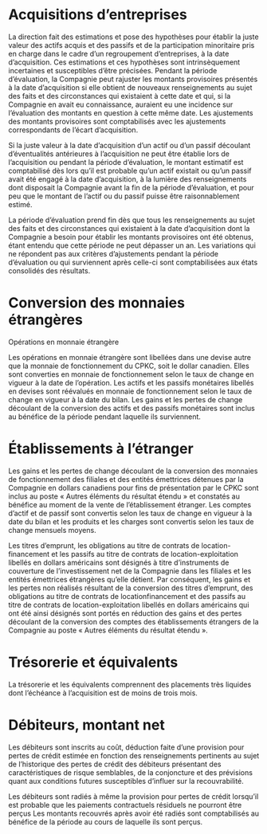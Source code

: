 # Acquisitions d’entreprises  

La direction fait des estimations et pose des hypothèses pour établir la juste valeur des actifs acquis et des passifs et de la participation minoritaire pris en charge dans le cadre d’un regroupement d’entreprises, à la date d’acquisition. Ces estimations et ces hypothèses sont intrinsèquement incertaines et susceptibles d’être précisées. Pendant la période d’évaluation, la Compagnie peut rajuster les montants provisoires présentés à la date d’acquisition si elle obtient de nouveaux renseignements au sujet des faits et des circonstances qui existaient à cette date et qui, si la Compagnie en avait eu connaissance, auraient eu une incidence sur l’évaluation des montants en question à cette même date. Les ajustements des montants provisoires sont comptabilisés avec les ajustements correspondants de l’écart d’acquisition.  

Si la juste valeur à la date d’acquisition d’un actif ou d’un passif découlant d’éventualités antérieures à l’acquisition ne peut être établie lors de l’acquisition ou pendant la période d’évaluation, le montant estimatif est comptabilisé dès lors qu’il est probable qu’un actif existait ou qu’un passif avait été engagé à la date d’acquisition, à la lumière des renseignements dont disposait la Compagnie avant la fin de la période d’évaluation, et pour peu que le montant de l’actif ou du passif puisse être raisonnablement estimé.  

La période d’évaluation prend fin dès que tous les renseignements au sujet des faits et des circonstances qui existaient à la date d’acquisition dont la Compagnie a besoin pour établir les montants provisoires ont été obtenus, étant entendu que cette période ne peut dépasser un an. Les variations qui ne répondent pas aux critères d’ajustements pendant la période d’évaluation ou qui surviennent après celle-ci sont comptabilisées aux états consolidés des résultats.  

# Conversion des monnaies étrangères  

Opérations en monnaie étrangère  

Les opérations en monnaie étrangère sont libellées dans une devise autre que la monnaie de fonctionnement du CPKC, soit le dollar canadien. Elles sont converties en monnaie de fonctionnement selon le taux de change en vigueur à la date de l’opération. Les actifs et les passifs monétaires libellés en devises sont réévalués en monnaie de fonctionnement selon le taux de change en vigueur à la date du bilan. Les gains et les pertes de change découlant de la conversion des actifs et des passifs monétaires sont inclus au bénéfice de la période pendant laquelle ils surviennent.  

# Établissements à l’étranger  

Les gains et les pertes de change découlant de la conversion des monnaies de fonctionnement des filiales et des entités émettrices détenues par la Compagnie en dollars canadiens pour fins de présentation par le CPKC sont inclus au poste « Autres éléments du résultat étendu » et constatés au bénéfice au moment de la vente de l’établissement étranger. Les comptes d’actif et de passif sont convertis selon les taux de change en vigueur à la date du bilan et les produits et les charges sont convertis selon les taux de change mensuels moyens.  

Les titres d’emprunt, les obligations au titre de contrats de location-financement et les passifs au titre de contrats de location-exploitation libellés en dollars américains sont désignés à titre d’instruments de couverture de l’investissement net de la Compagnie dans les filiales et les entités émettrices étrangères qu’elle détient. Par conséquent, les gains et les pertes non réalisés résultant de la conversion des titres d’emprunt, des obligations au titre de contrats de locationfinancement et des passifs au titre de contrats de location-exploitation libellés en dollars américains qui ont été ainsi désignés sont portés en réduction des gains et des pertes découlant de la conversion des comptes des établissements étrangers de la Compagnie au poste « Autres éléments du résultat étendu ».  

# Trésorerie et équivalents  

La trésorerie et les équivalents comprennent des placements très liquides dont l’échéance à l’acquisition est de moins de trois mois.  

# Débiteurs, montant net  

Les débiteurs sont inscrits au coût, déduction faite d’une provision pour pertes de crédit estimée en fonction des renseignements pertinents au sujet de l’historique des pertes de crédit des débiteurs présentant des caractéristiques de risque semblables, de la conjoncture et des prévisions quant aux conditions futures susceptibles d’influer sur la recouvrabilité.  

Les débiteurs sont radiés à même la provision pour pertes de crédit lorsqu’il est probable que les paiements contractuels résiduels ne pourront être perçus Les montants recouvrés après avoir été radiés sont comptabilisés au bénéfice de la période au cours de laquelle ils sont perçus.  